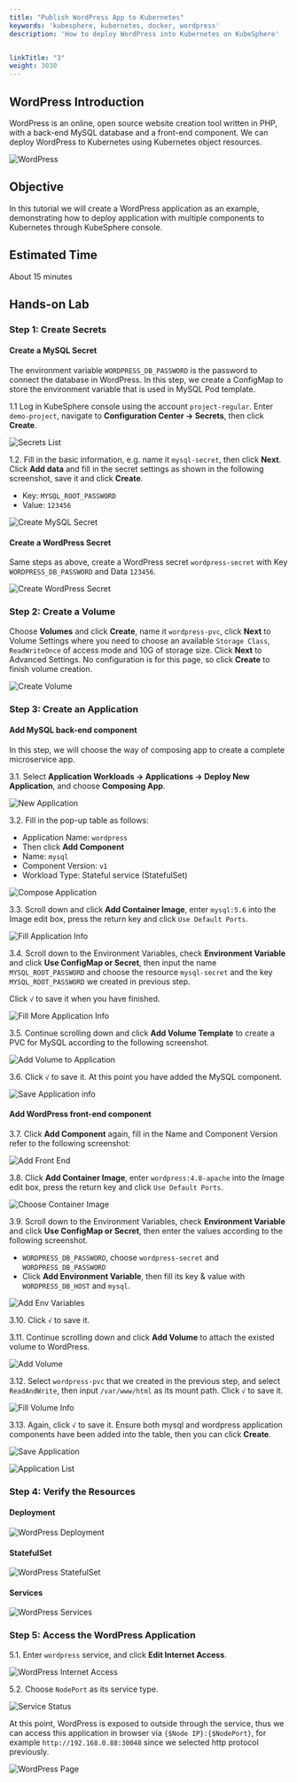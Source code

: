 ```yaml
---
title: "Publish WordPress App to Kubernetes"
keywords: 'kubesphere, kubernetes, docker, wordpress'
description: 'How to deploy WordPress into Kubernetes on KubeSphere'


linkTitle: "3"
weight: 3030
---
```


## WordPress Introduction

WordPress is an online, open source website creation tool written in PHP, with a back-end MySQL database and a front-end component. We can deploy WordPress to Kubernetes using Kubernetes object resources.

![WordPress](https://pek3b.qingstor.com/kubesphere-docs/png/20200105181908.png)

## Objective

In this tutorial we will create a WordPress application as an example, demonstrating how to deploy application with multiple components to Kubernetes through KubeSphere console.

## Estimated Time

About 15 minutes

## Hands-on Lab

### Step 1: Create Secrets

#### Create a MySQL Secret

The environment variable `WORDPRESS_DB_PASSWORD` is the password to connect the database in WordPress. In this step, we create a ConfigMap to store the environment variable that is used in MySQL Pod template.

1.1 Log in KubeSphere console using the account `project-regular`. Enter `demo-project`, navigate to **Configuration Center → Secrets**, then click **Create**.

![Secrets List](https://pek3b.qingstor.com/kubesphere-docs/png/20200105182525.png)

1.2. Fill in the basic information, e.g. name it `mysql-secret`, then click **Next**. Click **Add data** and fill in the secret settings as shown in the following screenshot, save it and click **Create**.

- Key: `MYSQL_ROOT_PASSWORD`
- Value: `123456`

![Create MySQL Secret](https://pek3b.qingstor.com/kubesphere-docs/png/20200105182805.png)

#### Create a WordPress Secret

Same steps as above, create a WordPress secret `wordpress-secret` with Key `WORDPRESS_DB_PASSWORD` and Data `123456`.

![Create WordPress Secret](https://pek3b.qingstor.com/kubesphere-docs/png/20200105183314.png)

### Step 2: Create a Volume

Choose **Volumes** and click **Create**, name it `wordpress-pvc`, click **Next** to Volume Settings where you need to choose an available `Storage Class`, `ReadWriteOnce` of access mode and 10G of storage size. Click **Next** to Advanced Settings. No configuration is for this page, so click **Create** to finish volume creation.

![Create Volume](https://pek3b.qingstor.com/kubesphere-docs/png/20200106000543.png)

### Step 3: Create an Application

#### Add MySQL back-end component

In this step, we will choose the way of composing app to create a complete microservice app.

3.1. Select **Application Workloads → Applications → Deploy New Application**, and choose **Composing App**.

![New Application](https://pek3b.qingstor.com/kubesphere-docs/png/20200106000851.png)

3.2. Fill in the pop-up table as follows:

- Application Name: `wordpress`
- Then click **Add Component**
- Name: `mysql`
- Component Version: `v1`
- Workload Type: Stateful service (StatefulSet)

![Compose Application](https://pek3b.qingstor.com/kubesphere-docs/png/20200106001425.png)

3.3. Scroll down and click **Add Container Image**, enter `mysql:5.6` into the Image edit box, press the return key and click `Use Default Ports`.

![Fill Application Info](https://pek3b.qingstor.com/kubesphere-docs/png/20200106002012.png)

3.4. Scroll down to the Environment Variables, check **Environment Variable** and click **Use ConfigMap or Secret**, then input the name `MYSQL_ROOT_PASSWORD` and choose the resource `mysql-secret` and the key `MYSQL_ROOT_PASSWORD` we created in previous step.

Click `√` to save it when you have finished.

![Fill More Application Info](https://pek3b.qingstor.com/kubesphere-docs/png/20200106002450.png)

3.5. Continue scrolling down and click **Add Volume Template** to create a PVC for MySQL according to the following screenshot.

![Add Volume to Application](https://pek3b.qingstor.com/kubesphere-docs/png/20200106003738.png)

3.6. Click `√` to save it. At this point you have added the MySQL component.

![Save Application info](https://pek3b.qingstor.com/kubesphere-docs/png/20200106004012.png)

#### Add WordPress front-end component

3.7. Click **Add Component** again, fill in the Name and Component Version refer to the following screenshot:

![Add Front End](https://pek3b.qingstor.com/kubesphere-docs/png/20200106004302.png)

3.8. Click **Add Container Image**, enter `wordpress:4.8-apache` into the Image edit box, press the return key and click `Use Default Ports`.

![Choose Container Image](https://pek3b.qingstor.com/kubesphere-docs/png/20200106004543.png)

3.9. Scroll down to the Environment Variables, check **Environment Variable** and click **Use ConfigMap or Secret**, then enter the values according to the following screenshot.

- `WORDPRESS_DB_PASSWORD`, choose `wordpress-secret` and `WORDPRESS_DB_PASSWORD`
- Click **Add Environment Variable**, then fill its key & value with `WORDPRESS_DB_HOST` and `mysql`.

![Add Env Variables](https://pek3b.qingstor.com/kubesphere-docs/png/20200106004841.png)

3.10. Click `√` to save it.

3.11. Continue scrolling down and click **Add Volume** to attach the existed volume to WordPress.

![Add Volume](https://pek3b.qingstor.com/kubesphere-docs/png/20200106005242.png)

3.12. Select `wordpress-pvc` that we created in the previous step, and select `ReadAndWrite`, then input `/var/www/html` as its mount path. Click `√` to save it.

![Fill Volume Info](https://pek3b.qingstor.com/kubesphere-docs/png/20200106005431.png)

3.13. Again, click `√` to save it. Ensure both mysql and wordpress application components have been added into the table, then you can click **Create**.

![Save Application](https://pek3b.qingstor.com/kubesphere-docs/png/20200106005705.png)

![Application List](https://pek3b.qingstor.com/kubesphere-docs/png/20200106010011.png)

### Step 4: Verify the Resources

#### Deployment

![WordPress Deployment](https://pek3b.qingstor.com/kubesphere-docs/png/20200106010223.png)

#### StatefulSet

![WordPress StatefulSet](https://pek3b.qingstor.com/kubesphere-docs/png/20200106010244.png)

#### Services

![WordPress Services](https://pek3b.qingstor.com/kubesphere-docs/png/20200106010312.png)

### Step 5: Access the WordPress Application

5.1. Enter `wordpress` service, and click **Edit Internet Access**.

![WordPress Internet Access](https://pek3b.qingstor.com/kubesphere-docs/png/20200106010404.png)

5.2. Choose `NodePort` as its service type.

![Service Status](https://pek3b.qingstor.com/kubesphere-docs/png/20200106010644.png)

At this point, WordPress is exposed to outside through the service, thus we can access this application in browser via `{$Node IP}:{$NodePort}`, for example `http://192.168.0.88:30048` since we selected http protocol previously.

![WordPress Page](https://pek3b.qingstor.com/kubesphere-docs/png/20190716205640.png#alt=)

